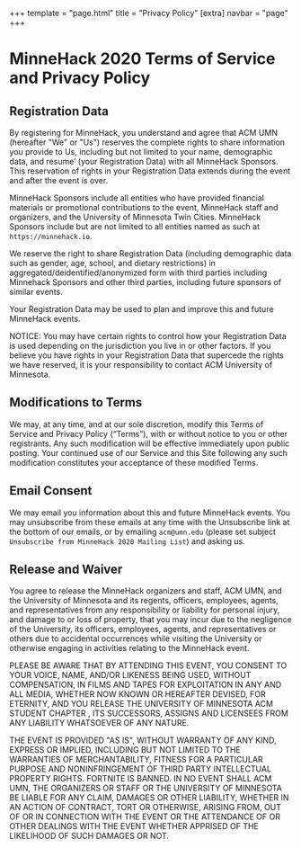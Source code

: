 +++
template = "page.html"
title = "Privacy Policy"
[extra]
navbar = "page"
+++

# MinneHack 2020 Terms of Service and Privacy Policy

## Registration Data

By registering for MinneHack, you understand and agree that ACM UMN
(hereafter "We" or "Us") reserves the complete rights to share
information you provide to Us, including but not limited to your name,
demographic data, and resume’ (your Registration Data) with all
MinneHack Sponsors. This reservation of rights in your Registration
Data extends during the event and after the event is over.

MinneHack Sponsors include all entities who have provided financial
materials or promotional contributions to the event, MinneHack staff and
organizers, and the University of Minnesota Twin Cities. MinneHack
Sponsors include but are not limited to all entities named as such at
`https://minnehack.io`.

We reserve the right to share Registration Data (including demographic
data such as gender, age, school, and dietary restrictions) in
aggregated/deidentified/anonymized form with third parties including
Minnehack Sponsors and other third parties, including future sponsors of
similar events.

Your Registration Data may be used to plan and improve this and future
MinneHack events.

NOTICE: You may have certain rights to control how your Registration
Data is used depending on the jurisdiction you live in or other factors.
If you believe you have rights in your Registration Data that supercede
the rights we have reserved, it is your responsibility to contact ACM
University of Minnesota.

## Modifications to Terms

We may, at any time, and at our sole discretion, modify this Terms of
Service and Privacy Policy (“Terms”), with or without notice to you or
other registrants. Any such modification will be effective immediately
upon public posting. Your continued use of our Service and this Site
following any such modification constitutes your acceptance of these
modified Terms.

## Email Consent

We may email you information about this and future MinneHack events. You
may unsubscribe from these emails at any time with the Unsubscribe link at
the bottom of our emails, or by emailing `acm@umn.edu` (please set subject
`Unsubscribe from MinneHack 2020 Mailing List`) and asking us.

## Release and Waiver

You agree to release the MinneHack organizers and staff, ACM UMN, and
the University of Minnesota and its regents, officers, employees,
agents, and representatives from any responsibility or liability for
personal injury, and damage to or loss of property, that you may incur
due to the negligence of the University, its officers, employees,
agents, and representatives or others due to accidental occurrences
while visiting the University or otherwise engaging in activities
relating to the MinneHack event.

PLEASE BE AWARE THAT BY ATTENDING THIS EVENT, YOU CONSENT TO YOUR VOICE, NAME,
AND/OR LIKENESS BEING USED, WITHOUT COMPENSATION, IN FILMS AND TAPES FOR
EXPLOITATION IN ANY AND ALL MEDIA, WHETHER NOW KNOWN OR HEREAFTER DEVISED, FOR
ETERNITY, AND YOU RELEASE THE UNIVERSITY OF MINNESOTA ACM STUDENT CHAPTER , ITS
SUCCESSORS, ASSIGNS AND LICENSEES FROM ANY LIABILITY WHATSOEVER OF ANY NATURE.

THE EVENT IS PROVIDED "AS IS", WITHOUT WARRANTY OF ANY KIND, EXPRESS OR
IMPLIED, INCLUDING BUT NOT LIMITED TO THE WARRANTIES OF MERCHANTABILITY,
FITNESS FOR A PARTICULAR PURPOSE AND NONINFRINGEMENT OF THIRD PARTY
INTELLECTUAL PROPERTY RIGHTS. FORTNITE IS BANNED. IN NO EVENT SHALL ACM
UMN, THE ORGANIZERS OR STAFF OR THE UNIVERSITY OF MINNESOTA BE LIABLE FOR
ANY CLAIM, DAMAGES OR OTHER LIABILITY, WHETHER IN AN ACTION OF CONTRACT,
TORT OR OTHERWISE, ARISING FROM, OUT OF OR IN CONNECTION WITH THE EVENT
OR THE ATTENDANCE OF OR OTHER DEALINGS WITH THE EVENT WHETHER APPRISED OF
THE LIKELIHOOD OF SUCH DAMAGES OR NOT.